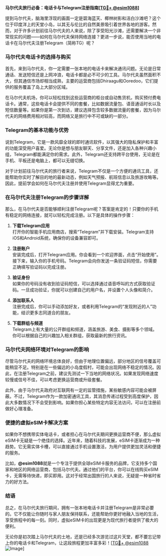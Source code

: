 **马尔代夫旅行必备：电话卡与Telegram注册指南[[TG💪+ @esim1088](https://t.me/s/esim1088)]**

提到马尔代夫，脑海里浮现的画面一定是碧海蓝天、椰林树影和洁白沙滩吧？这个位于印度洋上的天堂小岛，以其无与伦比的自然美景吸引着世界各地的游客。然而，对于许多计划前往马尔代夫的人来说，除了享受阳光沙滩，还需要解决一个非常现实的问题——如何在马尔代夫保持网络连接？更进一步说，能否使用当地的电话卡在马尔代夫注册Telegram（简称TG）呢？

### 马尔代夫电话卡的选择与购买

首先，来到马尔代夫，你一定需要一张本地的电话卡来解决通讯问题。无论是日常通话、发送短信还是上网冲浪，电话卡都是必不可少的工具。马尔代夫虽然面积不大，但其通信市场却相当成熟，主要的运营商包括Dhiraagu和Ooredoo，它们提供的服务覆盖了岛上大部分区域。

在马尔代夫机场，你可以轻松找到这些运营商的柜台或自动售货机，购买预付费电话卡。通常，这些电话卡会提供不同的套餐，比如数据流量包、语音通话时长以及短信数量等。如果你是第一次到访，建议选择包含较多数据流量的套餐，因为马尔代夫的网络费用相对较高，而网络又是旅行中不可或缺的一部分。

### Telegram的基本功能与优势

说到Telegram，它是一款风靡全球的即时通讯软件，以其强大的隐私保护和丰富的功能深受用户喜爱。无论你是想与朋友聊天、分享文件，还是加入各种兴趣小组，Telegram都能满足你的需求。此外，Telegram还支持跨平台使用，无论是在手机、平板还是电脑上，都可以无缝切换。

对于计划前往马尔代夫的旅行者来说，Telegram不仅是一个方便的通讯工具，还能帮助你实时了解目的地的最新动态，例如天气预报、航班信息以及旅游攻略等。因此，提前学会如何在马尔代夫注册并使用Telegram显得尤为重要。

### 在马尔代夫注册Telegram的步骤详解

那么，在马尔代夫是否能够顺利注册Telegram呢？答案是肯定的！只要你的手机有稳定的网络连接，就可以轻松完成注册。以下是具体的操作步骤：

1. **下载Telegram应用**  
   打开你的智能手机应用商店，搜索“Telegram”并下载安装。Telegram支持iOS和Android系统，确保你的设备兼容即可。

2. **注册账户**  
   安装完成后，打开Telegram应用。你会看到一个欢迎界面，点击“开始使用”。接下来，输入你的手机号码。Telegram会向你发送一条验证码短信，你需要正确填写验证码以完成注册。

3. **验证身份**  
   如果你的号码没有收到验证码短信，可以选择通过语音呼叫的方式获取验证码。一旦成功验证，你就可以创建自己的用户名，并设置个人头像和简介。

4. **添加联系人**  
   注册完成后，你可以手动添加好友，或者利用Telegram的“发现附近的人”功能，结识更多志同道合的朋友。

5. **下载群组与频道**  
   Telegram上有大量的公开群组和频道，涵盖旅游、美食、摄影等多个领域。你可以根据自己的兴趣加入相关群组，获取最新的旅行资讯。

### 马尔代夫网络环境对Telegram的影响

尽管马尔代夫的网络环境总体良好，但由于地理位置偏远，部分地区的信号覆盖可能稍显不足。特别是在一些偏远的小岛度假村，可能会出现网络不稳定的情况。因此，在注册Telegram之前，建议先测试一下当地的网络状况。如果发现网络速度较慢或信号不佳，可以考虑更换运营商或升级套餐。

此外，由于马尔代夫政府对互联网有一定的监管措施，某些敏感内容可能会被屏蔽。不过，Telegram作为一款加密通讯工具，其消息传递过程受到高度保护，因此大多数情况下不会受到影响。如果你担心某些特定内容无法访问，可以在注册前做好心理准备。

### 便捷的虚拟eSIM卡解决方案

如果你不想携带实体电话卡，或者担心在马尔代夫期间更换运营商不便，那么虚拟eSIM卡无疑是一个绝佳的选择。近年来，随着科技的发展，eSIM卡逐渐成为一种趋势。它无需实体卡槽，可以直接通过手机设置激活，为用户提供更加灵活和便捷的服务。

比如，**@esim1088**就是一个专注于提供全球eSIM卡服务的品牌，它支持多个国家和地区的网络运营商，包括马尔代夫。通过他们的平台，你可以在线购买eSIM卡，无需等待快递，即买即用。这对于经常出国旅行的人来说，无疑是一种省时省力的好方法。

### 结语

总之，在马尔代夫旅行期间，拥有一张本地电话卡并注册Telegram是非常必要的。它不仅能让你随时与家人朋友保持联系，还能帮助你更好地融入当地的生活，享受旅程中的每一刻。同时，虚拟eSIM卡的出现更是为现代旅行者提供了极大的便利。

无论你是初次踏上马尔代夫的土地，还是已经多次游览过这片天堂，都不要忘记带上你的电话卡和Telegram，让这段旅程更加丰富多彩！[[TG💪+ @esim1088](https://t.me/s/esim1088) ![Image](https://i.postimg.cc/4NQfJmqS/Snipaste-2025-05-13-00-14-12.png)]